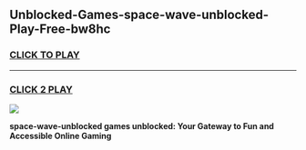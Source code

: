 
## Unblocked-Games-space-wave-unblocked-Play-Free-bw8hc
<h3>
<a href="https://premium76.site?title=space-wave-unblocked&ref=10A">CLICK TO PLAY</a></h3>
<hr>

<h3>
<a href="https://premium76.site?title=space-wave-unblocked&ref=10A">CLICK 2 PLAY</a>
  
</h3>

<a href="https://premium76.site?title=space-wave-unblocked&ref=10A"><img src="https://clearcache.store/games.png"></a>


**space-wave-unblocked games unblocked: Your Gateway to Fun and Accessible Online Gaming**
